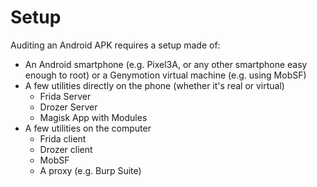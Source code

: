 # Setup

Auditing an Android APK requires a setup made of:

* An Android smartphone (e.g. Pixel3A, or any other smartphone easy enough to root) or a Genymotion virtual machine (e.g. using MobSF)
* A few utilities directly on the phone (whether it's real or virtual)&#x20;
  * Frida Server
  * Drozer Server
  * Magisk App with Modules
* A few utilities on the computer&#x20;
  * Frida client
  * Drozer client
  * MobSF
  * A proxy (e.g. Burp Suite)
